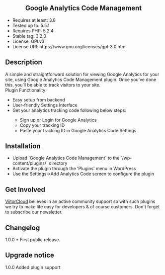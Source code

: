 <h2 align="center"> Google Analytics Code Management </h2>

<ul> 
<li>Requires at least: 3.8</li>
<li>Tested up to: 5.5.1</li>
<li>Requires PHP: 5.2.4</li>
<li>Stable tag: 3.2.0</li>
<li>License: GPLv3</li>
<li>License URI: https://www.gnu.org/licenses/gpl-3.0.html</li>
</ul>


## Description 

A simple and straightforward solution for viewing Google Analytics for your site, using Google Analytics Code Management plugin. Once you’ve done this, you’ll be able to track visitors to your site.
<br>
Plugin Functionality: 
<ul> 
<li> Easy setup from backend</li>
<li>  User-friendly Settings Interface</li>
<li>  Get your analytics tracking code following below steps:</li>
<ul><li> Sign up or Login for Google Analytics</li>
<li> Copy your tracking ID </li>
<li> Paste your tracking ID in Google Analytics Code Settings</li>
</ul>
</ul>

## Installation 
<ul> 
<li> Upload `Google Analytics Code Management` to the `/wp-content/plugins/` directory</li>
<li> Activate the plugin through the 'Plugins' menu in WordPress</li>
<li> Use the Settings->Add Analytics Code screen to configure the plugin</li>
</ul>


## Get Involved 
[ViitorCloud](https://viitorcloud.com) believes in an active community support so with such plugins we try to make life easy for developers & of course customers. Don't forget to subscribe our newsletter. 


## Changelog 
1.0.0  * First public release.


## Upgrade notice 
1.0.0 Added plugin support


